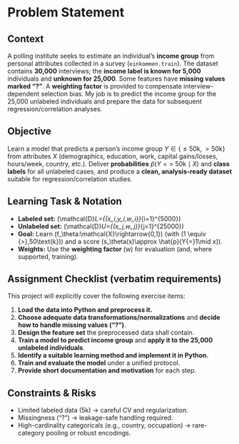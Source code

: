 # Problem Statement

## Context
A polling institute seeks to estimate an individual’s **income group** from personal attributes collected in a survey (`einkommen.train`). The dataset contains **30,000** interviews; the **income label is known for 5,000** individuals and **unknown for 25,000**. Some features have **missing values marked “?”**. A **weighting factor** is provided to compensate interview-dependent selection bias. My job is to predict the income group for the 25,000 unlabeled individuals and prepare the data for subsequent regression/correlation analyses.

## Objective
Learn a model that predicts a person’s income group  $Y \in \{ \leq 50\text{k}, > 50\text{k} \}$  from attributes $X$ (demographics, education, work, capital gains/losses, hours/week, country, etc.). Deliver **probabilities** $\hat{p}(Y{=}{>}\ 50\text{k}\mid X)$ and **class labels** for all unlabeled cases, and produce a **clean, analysis-ready dataset** suitable for regression/correlation studies.

## Learning Task & Notation
- **Labeled set:** \(\mathcal{D}_L=\{(x_i,y_i,w_i)\}_{i=1}^{5000}\)  
- **Unlabeled set:** \(\mathcal{D}_U=\{(x_j,w_j)\}_{j=1}^{25000}\)  
- **Goal:** Learn \(f_\theta:\mathcal{X}\rightarrow\{0,1\}\) (with \(1 \equiv {>}\,50\text{k}\)) and a score \(s_\theta(x)\approx \hat{p}(Y{=}1\mid x)\).  
- **Weights:** Use the **weighting factor** \(w\) for evaluation (and, where supported, training).

## Assignment Checklist (verbatim requirements)
This project will explicitly cover the following exercise items:
1. **Load the data into Python and preprocess it.**  
2. **Choose adequate data transformations/normalizations** and **decide how to handle missing values (“?”)**.  
3. **Design the feature set** the preprocessed data shall contain.  
4. **Train a model to predict income group** and **apply it to the 25,000 unlabeled individuals**.  
5. **Identify a suitable learning method and implement it in Python.**  
6. **Train and evaluate the model** under a unified protocol.  
7. **Provide short documentation and motivation** for each step.

## Constraints & Risks
- Limited labeled data (5k) → careful CV and regularization.  
- Missingness (“?”) → leakage-safe handling required.  
- High-cardinality categoricals (e.g., country, occupation) → rare-category pooling or robust encodings.




